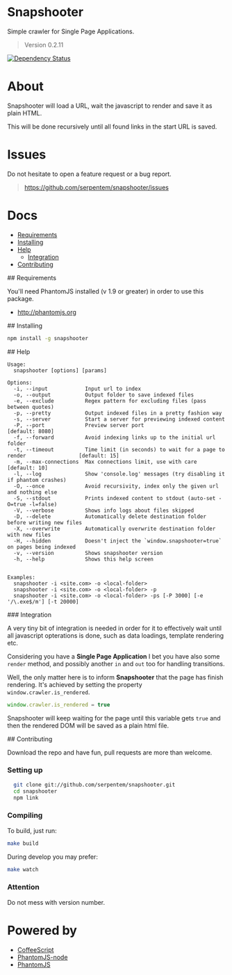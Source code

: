 # Snapshooter

Simple crawler for Single Page Applications.

> Version 0.2.11

[![Dependency Status](https://gemnasium.com/serpentem/snapshooter.png)](https://gemnasium.com/serpentem/snapshooter)

# About

Snapshooter will load a URL, wait the javascript to render and save it as plain
HTML.

This will be done recursively until all found links in the start URL is saved.

# Issues

Do not hesitate to open a feature request or a bug report.
> https://github.com/serpentem/snapshooter/issues

# Docs
  - [Requirements](#requirements)
  - [Installing](#installing)
  - [Help](#help)
    - [Integration](#integration)
  - [Contributing](#contributing)

<a name="requirements" />
## Requirements

You'll need PhantomJS installed (v 1.9 or greater) in order to use this package.
 * http://phantomjs.org


<a name="installing" />
## Installing

````bash
npm install -g snapshooter
````

<a name="help" />
## Help

````
Usage:
  snapshooter [options] [params]

Options:
  -i, --input            Input url to index                                                 
  -o, --output           Output folder to save indexed files                                
  -e, --exclude          Regex pattern for excluding files (pass between quotes)            
  -p, --pretty           Output indexed files in a pretty fashion way                       
  -s, --server           Start a server for previewing indexed content                      
  -P, --port             Preview server port                                                  [default: 8080]
  -f, --forward          Avoid indexing links up to the initial url folder                  
  -t, --timeout          Time limit (in seconds) to wait for a page to render                 [default: 15]
  -m, --max-connections  Max connections limit, use with care                                 [default: 10]
  -l, --log              Show 'console.log' messages (try disabling it if phantom crashes)  
  -O, --once             Avoid recursivity, index only the given url and nothing else       
  -S, --stdout           Prints indexed content to stdout (auto-set -O=true -l=false)       
  -V, --verbose          Shows info logs about files skipped                                
  -D, --delete           Automatically delete destination folder before writing new files   
  -X, --overwrite        Automatically overwrite destination folder with new files          
  -H, --hidden           Doesn't inject the `window.snapshooter=true` on pages being indexed
  -v, --version          Shows snapshooter version                                          
  -h, --help             Shows this help screen                                             


Examples:
  snapshooter -i <site.com> -o <local-folder>
  snapshooter -i <site.com> -o <local-folder> -p
  snapshooter -i <site.com> -o <local-folder> -ps [-P 3000] [-e '/\.exe$/m'] [-t 20000]
````

<a name="integration" />
### Integration

A very tiny bit of integration is needed in order for it to effectively wait
until all javascript opterations is done, such as data loadings, template
rendering etc.

Considering you have a **Single Page Application** I bet you have also some
`render` method, and possibly another `in` and `out` too for handling
transitions.

Well, the only matter here is to inform **Snapshooter** that the page has finish
rendering. It's achieved by setting the property `window.crawler.is_rendered`.

````javascript
window.crawler.is_rendered = true
````

Snapshooter will keep waiting for the page until this variable gets `true` and
then the rendered DOM will be saved as a plain html file.


<a name="contributing"/>
## Contributing

Download the repo and have fun, pull requests are more than welcome.

### Setting up

````bash
  git clone git://github.com/serpentem/snapshooter.git
  cd snapshooter
  npm link
````

### Compiling

To build, just run:

````bash
make build
````

During develop you may prefer:

````bash
make watch
````

### Attention

Do not mess with version number.

# Powered by
 - [CoffeeScript](https://github.com/jashkenas/coffee-script)
 - [PhantomJS-node](https://github.com/sgentle/phantomjs-node)
 - [PhantomJS](http://phantomjs.org)